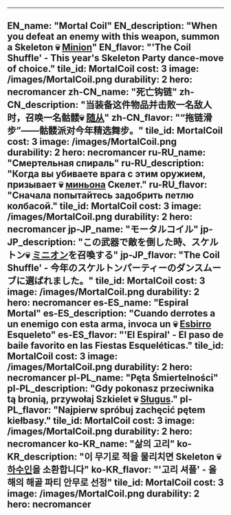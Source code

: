 ---

EN_name: "Mortal Coil"
EN_description: "When you defeat an enemy with this weapon, summon a Skeleton 💀 <u>Minion</u>"
EN_flavor: "'The Coil Shuffle' - This year's Skeleton Party dance-move of choice."
tile_id: MortalCoil
cost: 3
image: /images/MortalCoil.png
durability: 2
hero: necromancer
zh-CN_name: "死亡钩链"
zh-CN_description: "当装备这件物品并击败一名敌人时，召唤一名骷髅💀 <u>随从</u>"
zh-CN_flavor: "“拖链滑步”——骷髅派对今年精选舞步。"
tile_id: MortalCoil
cost: 3
image: /images/MortalCoil.png
durability: 2
hero: necromancer
ru-RU_name: "Смертельная спираль"
ru-RU_description: "Когда вы убиваете врага с этим оружием, призывает 💀 <u>миньона</u> Скелет."
ru-RU_flavor: "Сначала попытайтесь задобрить петлю колбасой."
tile_id: MortalCoil
cost: 3
image: /images/MortalCoil.png
durability: 2
hero: necromancer
jp-JP_name: "モータルコイル"
jp-JP_description: "この武器で敵を倒した時、スケルトン💀 <u>ミニオン</u>を召喚する"
jp-JP_flavor: "The Coil Shuffle' - 今年のスケルトンパーティーのダンスムーブに選ばれました。"
tile_id: MortalCoil
cost: 3
image: /images/MortalCoil.png
durability: 2
hero: necromancer
es-ES_name: "Espiral Mortal"
es-ES_description: "Cuando derrotes a un enemigo con esta arma, invoca un 💀 <u>Esbirro</u> Esqueleto"
es-ES_flavor: "'El Espiral' - El paso de baile favorito en las Fiestas Esqueléticas."
tile_id: MortalCoil
cost: 3
image: /images/MortalCoil.png
durability: 2
hero: necromancer
pl-PL_name: "Pęta Śmiertelności"
pl-PL_description: "Gdy pokonasz przeciwnika tą bronią, przywołaj Szkielet 💀 <u>Sługus</u>."
pl-PL_flavor: "Najpierw spróbuj zachęcić pętem kiełbasy."
tile_id: MortalCoil
cost: 3
image: /images/MortalCoil.png
durability: 2
hero: necromancer
ko-KR_name: "삶의 고리"
ko-KR_description: "이 무기로 적을 물리치면 Skeleton 💀 <u>하수인</u>을 소환합니다"
ko-KR_flavor: "'고리 셔플' - 올해의 해골 파티 안무로 선정"
tile_id: MortalCoil
cost: 3
image: /images/MortalCoil.png
durability: 2
hero: necromancer
---